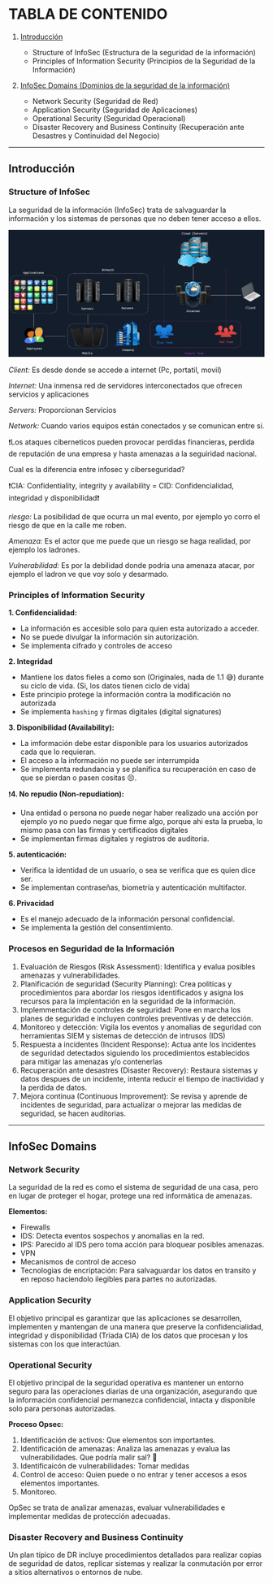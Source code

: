 # TABLA DE CONTENIDO

1. [Introducción](#introducci%C3%B3n)
   - Structure of InfoSec (Estructura de la seguridad de la información)
   - Principles of Information Security (Principios de la Seguridad de la Información)
     
2. [InfoSec Domains (Dominios de la seguridad de la información)](#infosec-domains)
   - Network Security (Seguridad de Red)
   - Application Security (Seguridad de Aplicaciones)
   - Operational Security (Seguridad Operacional)
   - Disaster Recovery and Business Continuity (Recuperación ante Desastres y Continuidad del Negocio)
  
---

## Introducción
### Structure of InfoSec

La seguridad de la información (InfoSec) trata de salvaguardar la información y los sistemas de personas que no deben tener acceso a ellos.

![Estructura Mundo Digital](images/InfoSec.png)

*Client:* Es desde donde se accede a internet (Pc, portatil, movil)

*Internet:* Una inmensa red de servidores interconectados que ofrecen servicios y aplicaciones

*Servers:* Proporcionan Servicios

*Network:* Cuando varios equipos están conectados y se comunican entre si.

❗Los ataques ciberneticos pueden provocar perdidas financieras, perdida de reputación de una empresa y hasta amenazas a la seguiridad nacional.

Cual es la diferencia entre infosec y ciberseguridad?

❗CIA: Confidentiality, integrity y availability = CID: Confidencialidad, integridad y disponibilidad❗

*riesgo:* La posibilidad de que ocurra un mal evento, por ejemplo yo corro el riesgo de que en la calle me roben.

*Amenaza:* Es el actor que me puede que un riesgo se haga realidad, por ejemplo los ladrones.

*Vulnerabilidad:* Es por la debilidad donde podria una amenaza atacar, por ejemplo el ladron ve que voy solo y desarmado.

### Principles of Information Security

**1. Confidencialidad:**
- La información es accesible solo para quien esta autorizado a acceder.
- No se puede divulgar la información sin autorización.
- Se implementa cifrado y controles de acceso

**2. Integridad**
- Mantiene los datos fieles a como son (Originales, nada de 1.1 😅) durante su ciclo de vida. (Si, los datos tienen ciclo de vida)
- Este principio protege la información contra la modificación no autorizada
- Se implementa `hashing` y firmas digitales (digital signatures)

**3. Disponibilidad (Availability):**
- La imformación debe estar disponible para los usuarios autorizados cada que lo requieran.
- El acceso a la información no puede ser interrumpida
- Se implementa redundancia y se planifica su recuperación en caso de que se pierdan o pasen cositas 😣.

❗**4. No repudio (Non-repudiation):**
- Una entidad o persona no puede negar haber realizado una acción por ejemplo yo no puedo negar que firme algo, porque ahi esta la prueba, lo mismo pasa con las firmas y certificados digitales
- Se implementan firmas digitales y registros de auditoria.

**5. autenticación:**
- Verifica la identidad de un usuario, o sea se verifica que es quien dice ser.
- Se implementan contraseñas, biometría y autenticación multifactor.

**6. Privacidad**
- Es el manejo adecuado de la información personal confidencial.
- Se implementa la gestión del consentimiento.

### Procesos en Seguridad de la Información

1. Evaluación de Riesgos (Risk Assessment): Identifica y evalua posibles amenazas y vulnerabilidades.
2. Planificación de seguridad (Security Planning): Crea politicas y procedimientos para abordar los riesgos identificados y asigna los recursos para la implentación en la seguridad de la información.
3. Implemmentación de controles de seguridad: Pone en marcha los planes de seguridad e incluyen controles preventivas y de detección.
4. Monitoreo y detección: Vigila los eventos y anomalias de seguridad con herramientas SIEM y sistemas de detección de intrusos (IDS)
5. Respuesta a incidentes (Incident Response): Actua ante los incidentes de seguridad detectados siguiendo los procedimientos establecidos para mitigar las amenazas y/o contenerlas
6. Recuperación ante desastres (Disaster Recovery): Restaura sistemas y datos despues de un incidente, intenta reducir el tiempo de inactividad y la perdida de datos.
7. Mejora continua (Continuous Improvement): Se revisa y aprende de incidentes de seguridad, para actualizar o mejorar las medidas de seguridad, se hacen auditorias.

---

## InfoSec Domains
### Network Security

La seguridad de la red es como el sistema de seguridad de una casa, pero en lugar de proteger el hogar, protege una red informática de amenazas.

**Elementos:**
- Firewalls
- IDS: Detecta eventos sospechos y anomalias en la red.
- IPS: Parecido al IDS pero toma acción para bloquear posibles amenazas.
- VPN
- Mecanismos de control de acceso
- Tecnologias de encriptación: Para salvaguardar los datos en transito y en reposo haciendolo ilegibles para partes no autorizadas.

### Application Security

El objetivo principal es garantizar que las aplicaciones se desarrollen, implementen y mantengan de una manera que preserve la confidencialidad, integridad y disponibilidad (Tríada CIA) de los datos que procesan y los sistemas con los que interactúan.

### Operational Security

El objetivo principal de la seguridad operativa es mantener un entorno seguro para las operaciones diarias de una organización, asegurando que la información confidencial permanezca confidencial, intacta y disponible solo para personas autorizadas.

**Proceso Opsec:**
1. Identificación de activos: Que elementos son importantes.
2. Identificación de amenazas: Analiza las amenazas y evalua las vulnerabilidades. Que podría malir sal? 🤣
3. Identificaicón de vulnerabilidades: Tomar medidas
4. Control de acceso: Quien puede o no entrar y tener accesos a esos elementos importantes.
5. Monitoreo.

OpSec se trata de analizar amenazas, evaluar vulnerabilidades e implementar medidas de protección adecuadas.

### Disaster Recovery and Business Continuity

Un plan típico de DR incluye procedimientos detallados para realizar copias de seguridad de datos, replicar sistemas y realizar la conmutación por error a sitios alternativos o entornos de nube.

